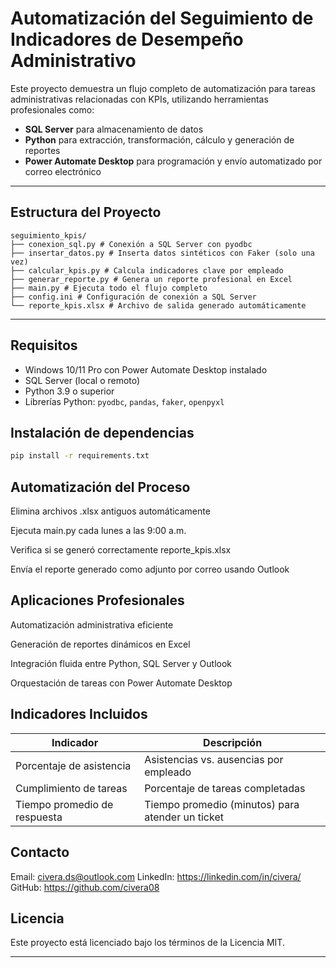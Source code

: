 # Automatización del Seguimiento de Indicadores de Desempeño Administrativo

Este proyecto demuestra un flujo completo de automatización para tareas administrativas relacionadas con KPIs, utilizando herramientas profesionales como:

- **SQL Server** para almacenamiento de datos  
- **Python** para extracción, transformación, cálculo y generación de reportes  
- **Power Automate Desktop** para programación y envío automatizado por correo electrónico  

---

## Estructura del Proyecto
```
seguimiento_kpis/
├── conexion_sql.py # Conexión a SQL Server con pyodbc
├── insertar_datos.py # Inserta datos sintéticos con Faker (solo una vez)
├── calcular_kpis.py # Calcula indicadores clave por empleado
├── generar_reporte.py # Genera un reporte profesional en Excel
├── main.py # Ejecuta todo el flujo completo
├── config.ini # Configuración de conexión a SQL Server
└── reporte_kpis.xlsx # Archivo de salida generado automáticamente
```
---
## Requisitos

- Windows 10/11 Pro con Power Automate Desktop instalado  
- SQL Server (local o remoto)  
- Python 3.9 o superior  
- Librerías Python: `pyodbc`, `pandas`, `faker`, `openpyxl`  

## Instalación de dependencias

```bash
pip install -r requirements.txt
```

## Automatización del Proceso
Elimina archivos .xlsx antiguos automáticamente

Ejecuta main.py cada lunes a las 9:00 a.m.

Verifica si se generó correctamente reporte_kpis.xlsx

Envía el reporte generado como adjunto por correo usando Outlook

## Aplicaciones Profesionales
Automatización administrativa eficiente

Generación de reportes dinámicos en Excel

Integración fluida entre Python, SQL Server y Outlook

Orquestación de tareas con Power Automate Desktop

## Indicadores Incluidos

|Indicador	               |Descripción                                   |
|--------------------------|----------------------------------------------|
| Porcentaje de asistencia | Asistencias vs. ausencias por empleado       |
| Cumplimiento de tareas   | Porcentaje de tareas completadas             |
| Tiempo promedio de respuesta | Tiempo promedio (minutos) para atender un ticket |

## Contacto
Email: civera.ds@outlook.com 
LinkedIn: https://linkedin.com/in/civera/
GitHub: https://github.com/civera08

## Licencia
Este proyecto está licenciado bajo los términos de la Licencia MIT.


---
